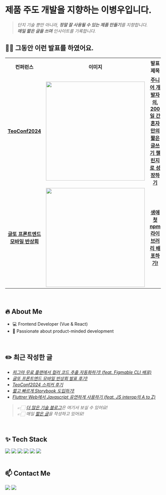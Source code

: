 # 제품 주도 개발을 지향하는 이병우입니다.

> _단지 기술 뿐만 아니라, **정말 잘 사용될 수 있는 제품 만들기**를 지향합니다._ <br>
> _**매일 짧은 글을 쓰며** 인사이트를 기록합니다._ <br>


## 🙋🏻 그동안 이런 발표를 하였어요.



<table>
  <tr>
    <th align="center">컨퍼런스</th>
    <th align="center">이미지</th>
    <th align="center">발표 제목</th>
  </tr>
  <tr>
    <td align="center">
      <a href="https://velog.io/@byungsker/TeoConf2024-%EC%8A%A4%ED%94%BC%EC%BB%A4-%ED%9B%84%EA%B8%B0-bloj8ivk">
        <strong>TeoConf2024</strong>
      </a>
    </td>
    <td align="center">
      <img src="https://github.com/user-attachments/assets/49a68125-d509-4fb1-9a51-cf59fc3bbd91" width="320">
    </td>
    <td align="center">
      <a href="https://velog.io/@byungsker/TeoConf2024-%EC%8A%A4%ED%94%BC%EC%BB%A4-%ED%9B%84%EA%B8%B0-bloj8ivk">
        <strong>
          주니어 개발자의, 200일 간 혼자만의 
          <br>
          짧은 글쓰기 챌린지로 성장하기
        </strong>
      </a>
    </td>
  </tr>
  <tr>
    <td align="center">
      <a href="https://docs.google.com/presentation/d/12GWk3F3V3TBFT_LR4hTOidEg6GQSD7FpvMjac4h8AH8/edit#slide=id.g32969f07a4b_1_0">
        <strong>
          글또 프론트엔드
          <br>
          모바일 반상회
        </strong>
      </a>
    </td>
    <td align="center">
      <img src="https://github.com/user-attachments/assets/48704176-f544-4f48-a225-9aa1eebfa64b" width="320">
    </td>
    <td align="center">
      <a href="https://docs.google.com/presentation/d/12GWk3F3V3TBFT_LR4hTOidEg6GQSD7FpvMjac4h8AH8/edit#slide=id.g32969f07a4b_1_0">
        <strong>생애 첫 npm 라이브러리 배포하기!</strong>
      </a>
    </td>
  </tr>
</table>

<br>

## 🔥 About Me
- 💻 Frontend Developer (Vue & React)
- 🚀 Passionate about product-minded development

<br>

## ✏️ 최근 작성한 글
- _[피그마 무료 플랜에서 컬러 코드 추출 자동화하기! (feat. Figmable CLI 배포)](https://velog.io/@byungsker/Figmable-CLI-%EB%B0%B0%ED%8F%AC%EB%AC%B4%EB%A3%8C%ED%94%8C%EB%9E%9C%EC%97%90%EC%84%9C-%ED%94%BC%EA%B7%B8%EB%A7%88-rest-api%EB%A1%9C-%ED%86%A0%ED%81%B0-%EA%B0%80%EC%A0%B8%EC%98%A4%EA%B8%B0)_
- _[글또 프론트엔드 모바일 반상회 발표 후기!](https://velog.io/@byungsker/%EA%B8%80%EB%98%90-%ED%94%84%EB%A1%A0%ED%8A%B8%EC%97%94%EB%93%9C-%EB%AA%A8%EB%B0%94%EC%9D%BC-%EB%B0%98%EC%83%81%ED%9A%8C-%EB%B0%9C%ED%91%9C-%ED%9B%84%EA%B8%B0)_
- _[TeoConf2024 스피커 후기](https://velog.io/@byungsker/TeoConf2024-%EC%8A%A4%ED%94%BC%EC%BB%A4-%ED%9B%84%EA%B8%B0-bloj8ivk)_
- _[짧고 빠르게 Storybook 도입하기!](https://velog.io/@byungsker/%EB%82%B4-%ED%94%84%EB%A1%9C%EC%A0%9D%ED%8A%B8%EC%97%90-%EC%A7%A7%EA%B3%A0-%EB%B9%A0%EB%A5%B4%EA%B2%8C-Storybook-%EB%8F%84%EC%9E%85%ED%95%98%EA%B8%B0)_
- _[Fluttrer Web에서 Javascript 유연하게 사용하기 (feat. JS interop의 A to Z)](https://velog.io/@byungsker/Fluttrer-Web%EC%97%90%EC%84%9C-Javascript-%EC%9C%A0%EC%97%B0%ED%95%98%EA%B2%8C-%EC%82%AC%EC%9A%A9%ED%95%98%EA%B8%B0)_

> _👉🏻 [더 많은 기술 블로그](https://velog.io/@byungsker/posts)은 여기서 보실 수 있어요!_ <br>
> _👉🏻 매일 [짧은 글](https://www.linkedin.com/in/byungwoo-lee-98a253200/)을 작성하고 있어요!_



<br>


## ✨ Tech Stack
<div>
  <img src="https://img.shields.io/badge/Vue.js-4FC08D?style=for-the-badge&logo=Vue.js&logoColor=white">
  <img src="https://img.shields.io/badge/Flutter-02569B?style=for-the-badge&logo=Flutter&logoColor=white">
  <img src="https://img.shields.io/badge/TypeScript-blue?style=for-the-badge&logo=TypeScript&logoColor=black">
  <img src="https://img.shields.io/badge/React.js-skyblue?style=for-the-badge&logo=React&logoColor=black">
  <img src="https://img.shields.io/badge/Next.js-000000?style=for-the-badge&logo=Next.js&logoColor=white">
  <img src="https://img.shields.io/badge/Astro-FF5D01?style=for-the-badge&logo=Astro&logoColor=white">
</div>



<br>


## 📫 Contact Me

<a href="https://www.linkedin.com/in/byungwoo-lee-98a253200/" target="_blank"><img src="https://img.shields.io/badge/LinkedIn-0966c2?style=flat-square&logo=linkedin&logoColor=white"/></a>
<a href="https://velog.io/@byungsker/posts" target="_blank"><img src="https://img.shields.io/badge/Velog-20C997?style=flat-square&logo=velog&logoColor=white"/></a>
